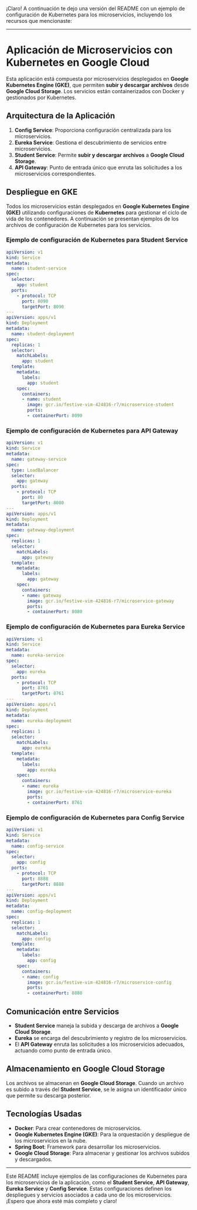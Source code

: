 ¡Claro! A continuación te dejo una versión del README con un ejemplo de configuración de Kubernetes para los microservicios, incluyendo los recursos que mencionaste:

---

# Aplicación de Microservicios con Kubernetes en Google Cloud

Esta aplicación está compuesta por microservicios desplegados en **Google Kubernetes Engine (GKE)**, que permiten **subir y descargar archivos** desde **Google Cloud Storage**. Los servicios están containerizados con Docker y gestionados por Kubernetes.

## Arquitectura de la Aplicación

1. **Config Service**: Proporciona configuración centralizada para los microservicios.
2. **Eureka Service**: Gestiona el descubrimiento de servicios entre microservicios.
3. **Student Service**: Permite **subir y descargar archivos** a **Google Cloud Storage**.
4. **API Gateway**: Punto de entrada único que enruta las solicitudes a los microservicios correspondientes.

## Despliegue en GKE

Todos los microservicios están desplegados en **Google Kubernetes Engine (GKE)** utilizando configuraciones de **Kubernetes** para gestionar el ciclo de vida de los contenedores. A continuación se presentan ejemplos de los archivos de configuración de Kubernetes para los servicios.

### Ejemplo de configuración de Kubernetes para **Student Service**

```yaml
apiVersion: v1
kind: Service
metadata:
  name: student-service
spec:
  selector:
    app: student
  ports:
    - protocol: TCP
      port: 8090
      targetPort: 8090
---
apiVersion: apps/v1
kind: Deployment
metadata:
  name: student-deployment
spec:
  replicas: 1
  selector:
    matchLabels:
      app: student
  template:
    metadata:
      labels:
        app: student
    spec:
      containers:
      - name: student
        image: gcr.io/festive-vim-424816-r7/microservice-student
        ports:
        - containerPort: 8090
```

### Ejemplo de configuración de Kubernetes para **API Gateway**

```yaml
apiVersion: v1
kind: Service
metadata:
  name: gateway-service
spec:
  type: LoadBalancer
  selector:
    app: gateway
  ports:
    - protocol: TCP
      port: 80
      targetPort: 8080
---
apiVersion: apps/v1
kind: Deployment
metadata:
  name: gateway-deployment
spec:
  replicas: 1
  selector:
    matchLabels:
      app: gateway
  template:
    metadata:
      labels:
        app: gateway
    spec:
      containers:
      - name: gateway
        image: gcr.io/festive-vim-424816-r7/microservice-gateway
        ports:
        - containerPort: 8080
```

### Ejemplo de configuración de Kubernetes para **Eureka Service**

```yaml
apiVersion: v1
kind: Service
metadata:
  name: eureka-service
spec:
  selector:
    app: eureka
  ports:
    - protocol: TCP
      port: 8761
      targetPort: 8761
---
apiVersion: apps/v1
kind: Deployment
metadata:
  name: eureka-deployment
spec:
  replicas: 1
  selector:
    matchLabels:
      app: eureka
  template:
    metadata:
      labels:
        app: eureka
    spec:
      containers:
      - name: eureka
        image: gcr.io/festive-vim-424816-r7/microservice-eureka
        ports:
        - containerPort: 8761
```

### Ejemplo de configuración de Kubernetes para **Config Service**

```yaml
apiVersion: v1
kind: Service
metadata:
  name: config-service
spec:
  selector:
    app: config
  ports:
    - protocol: TCP
      port: 8888
      targetPort: 8888
---
apiVersion: apps/v1
kind: Deployment
metadata:
  name: config-deployment
spec:
  replicas: 1
  selector:
    matchLabels:
      app: config
  template:
    metadata:
      labels:
        app: config
    spec:
      containers:
      - name: config
        image: gcr.io/festive-vim-424816-r7/microservice-config
        ports:
        - containerPort: 8888
```

## Comunicación entre Servicios

- **Student Service** maneja la subida y descarga de archivos a **Google Cloud Storage**.
- **Eureka** se encarga del descubrimiento y registro de los microservicios.
- El **API Gateway** enruta las solicitudes a los microservicios adecuados, actuando como punto de entrada único.

## Almacenamiento en Google Cloud Storage

Los archivos se almacenan en **Google Cloud Storage**. Cuando un archivo es subido a través del **Student Service**, se le asigna un identificador único que permite su descarga posterior.

## Tecnologías Usadas

- **Docker**: Para crear contenedores de microservicios.
- **Google Kubernetes Engine (GKE)**: Para la orquestación y despliegue de los microservicios en la nube.
- **Spring Boot**: Framework para desarrollar los microservicios.
- **Google Cloud Storage**: Para almacenar y gestionar los archivos subidos y descargados.

---

Este README incluye ejemplos de las configuraciones de Kubernetes para los microservicios de la aplicación, como el **Student Service**, **API Gateway**, **Eureka Service** y **Config Service**. Estas configuraciones definen los despliegues y servicios asociados a cada uno de los microservicios. ¡Espero que ahora esté más completo y claro!
